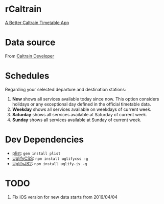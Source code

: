 rCaltrain
=========

[A Better Caltrain Timetable App](http://rcaltrain.com/)

# Data source

From [Caltrain Developer](http://www.caltrain.com/developer.html)

# Schedules

Regarding your selected departure and destination stations:

1. **Now** shows all services available today since now. This option considers holidays or any exceptional day defined in the official timetable data.
2. **Weekday** shows all services available on weekdays of current week.
3. **Saturday** shows all services available at Saturday of current week.
4. **Sunday** shows all services available at Sunday of current week.

# Dev Dependencies

* [plist](https://rubygems.org/gems/plist): `gem install plist`
* [UglifyCSS](https://github.com/fmarcia/UglifyCSS): `npm install uglifycss -g`
* [UglifyJS2](https://github.com/mishoo/UglifyJS2): `npm install uglify-js -g`

# TODO

1. Fix iOS version for new data starts from 2016/04/04
